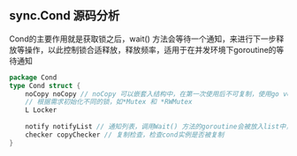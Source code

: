 ## sync.Cond 源码分析
Cond的主要作用就是获取锁之后，wait() 方法会等待一个通知，来进行下一步释放等操作，以此控制锁合适释放，释放频率，适用于在并发环境下goroutine的等待通知

```go
package Cond
type Cond struct {
    noCopy noCopy // noCopy 可以嵌套入结构中，在第一次使用后不可复制，使用go vet 作为检测使用
    // 根据需求初始化不同的锁，如*Mutex 和 *RWMutex
    L Locker
    
    notify notifyList // 通知列表，调用Wait() 方法的goroutine会被放入list中，每次唤醒，从这里取出
    checker copyChecker // 复制检查，检查cond实例是否被复制
}
```
